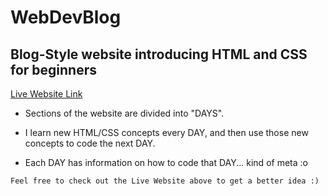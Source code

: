 # WebDevBlog


## Blog-Style website introducing HTML and CSS for beginners

[Live Website Link](https://zaeyyd.github.io/WebDevBlog)

* Sections of the website are divided into "DAYS". 

* I learn new HTML/CSS concepts every DAY, and then use those new concepts to code the next DAY. 

* Each DAY has information on how to code that DAY... kind of meta :o 

```
Feel free to check out the Live Website above to get a better idea :)
```



